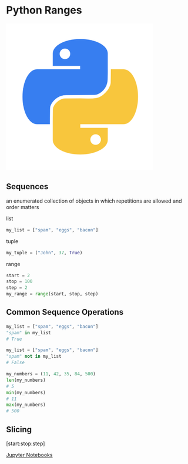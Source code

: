 # Python Ranges

<img class="fragment" src="../images/Python-logo.png" width="400" height="400">



## Sequences

an enumerated collection of objects in which repetitions are allowed and order matters <!-- .element: class="fragment" data-fragment -->


list <!-- .element: class="fragment" data-fragment -->

```python
my_list = ["spam", "eggs", "bacon"]
``` 

tuple <!-- .element: class="fragment" data-fragment -->

```python
my_tuple = ("John", 37, True)
``` 

range <!-- .element: class="fragment" data-fragment -->

```python
start = 2
stop = 100
step = 2
my_range = range(start, stop, step)
``` 



## Common Sequence Operations

<div class="fragment fade-in-then-out">

```python
my_list = ["spam", "eggs", "bacon"]
"spam" in my_list
# True
``` 
</div>

<div class="fragment fade-in-then-out">

```python
my_list = ["spam", "eggs", "bacon"]
"spam" not in my_list
# False
``` 
</div>

<div class="fragment fade-in-then-out">

```python
my_numbers = (11, 42, 35, 84, 500)
len(my_numbers)
# 5
min(my_numbers)
# 11
max(my_numbers)
# 500
``` 
</div>



## Slicing

[start:stop:step]




[Jupyter Notebooks](http://localhost:8888/notebooks/Desktop/intro_python/10_sequences.ipynb)